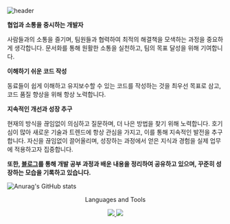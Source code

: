 
![header](https://capsule-render.vercel.app/api?type=Waving)

**협업과 소통을 중시하는 개발자**

사람들과의 소통을 즐기며, 팀원들과 협력하여 최적의 해결책을 모색하는 과정을 중요하게 생각합니다. 문서화를 통해 원활한 소통을 실천하고, 팀의 목표 달성을 위해 기여합니다.

**이해하기 쉬운 코드 작성**

동료들이 쉽게 이해하고 유지보수할 수 있는 코드를 작성하는 것을 최우선 목표로 삼고, 코드 품질 향상을 위해 항상 노력합니다.

**지속적인 개선과 성장 추구**

현재의 방식을 끊임없이 의심하고 질문하며, 더 나은 방법을 찾기 위해 노력합니다. 호기심이 많아 새로운 기술과 트렌드에 항상 관심을 가지고, 이를 통해 지속적인 발전을 추구합니다. 자신을 끊임없이 끌어올리며, 성장하는 과정에서 얻은 지식과 경험을 실제 업무에 적용하고자 집중합니다.

**또한, [블로그](https://remazitensi.tistory.com/)를 통해 개발 공부 과정과 배운 내용을 정리하여 공유하고 있으며, 꾸준히 성장하는 모습을 기록하고 있습니다.**

![Anurag's GitHub stats](https://github-readme-stats.vercel.app/api?username=remazitensi&show_icons=true&theme=radical)

<p align="center">
    Languages and Tools
</p>

<p align="center">
  <a href="https://skillicons.dev">
    <img src="https://skillicons.dev/icons?i=nodejs,nestjs,js,ts,python" />
    <img src="https://skillicons.dev/icons?i=git,docker,notion,linux" />
  </a>
</p>
